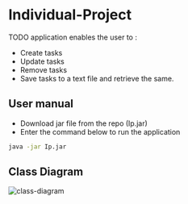 # Individual-Project
TODO application enables the  user to :
- Create tasks
- Update tasks
- Remove tasks
- Save tasks to a text file and retrieve the same.

## User manual

- Download jar file from the repo (Ip.jar)
- Enter the command below to run the application

```bash
java -jar Ip.jar
```

## Class Diagram

![class-diagram](https://user-images.githubusercontent.com/46818272/67553653-f9da9c80-f70d-11e9-8989-6359c7ec4dbc.jpeg)

